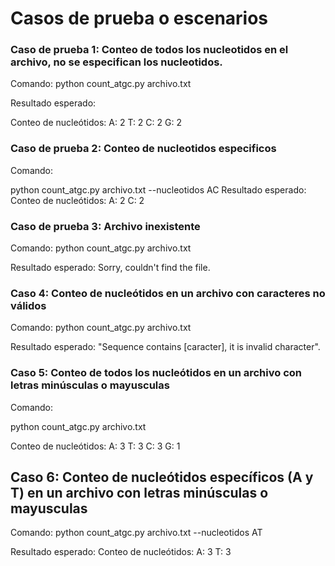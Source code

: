 # Casos de prueba o escenarios

### Caso de prueba 1: Conteo de todos los nucleotidos en el archivo, no se especifican los nucleotidos.
Comando:
python count_atgc.py archivo.txt

Resultado esperado:

Conteo de nucleótidos:
A: 2
T: 2
C: 2
G: 2

### Caso de prueba 2: Conteo de nucleotidos especificos
Comando:

python count_atgc.py archivo.txt --nucleotidos AC
Resultado esperado:
Conteo de nucleótidos:
A: 2
C: 2


### Caso de prueba 3: Archivo inexistente 
Comando:
python count_atgc.py archivo.txt

Resultado esperado:
Sorry, couldn't find the file.

### Caso 4: Conteo de nucleótidos en un archivo con caracteres no válidos 
Comando:
python count_atgc.py archivo.txt

Resultado esperado:
"Sequence contains [caracter], it is invalid character".

### Caso 5: Conteo de todos los nucleótidos en un archivo con letras minúsculas o mayusculas
Comando:

python count_atgc.py archivo.txt

Conteo de nucleótidos:
A: 3
T: 3
C: 3
G: 1

## Caso 6: Conteo de nucleótidos específicos (A y T) en un archivo con letras minúsculas o mayusculas
Comando:
python count_atgc.py  archivo.txt --nucleotidos AT

Resultado esperado:
Conteo de nucleótidos:
A: 3
T: 3

        